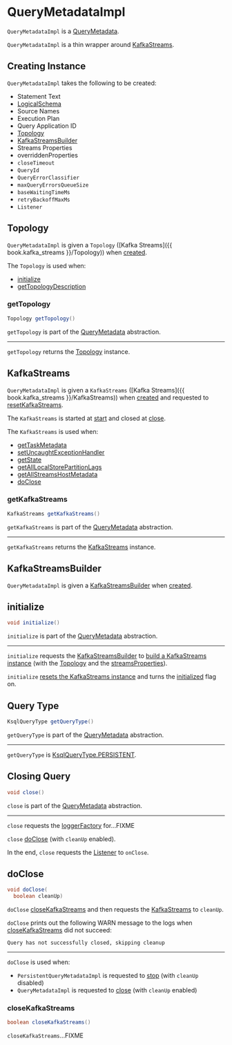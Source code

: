 # QueryMetadataImpl

`QueryMetadataImpl` is a [QueryMetadata](QueryMetadata.md).

`QueryMetadataImpl` is a thin wrapper around [KafkaStreams](#kafkaStreams).

## Creating Instance

`QueryMetadataImpl` takes the following to be created:

* <span id="statementString"> Statement Text
* <span id="logicalSchema"> [LogicalSchema](LogicalSchema.md)
* <span id="sourceNames"> Source Names
* <span id="executionPlan"> Execution Plan
* <span id="queryApplicationId"> Query Application ID
* [Topology](#topology)
* [KafkaStreamsBuilder](#kafkaStreamsBuilder)
* <span id="streamsProperties"> Streams Properties
* <span id="overriddenProperties"> overriddenProperties
* <span id="closeTimeout"> `closeTimeout`
* <span id="queryId"> `QueryId`
* <span id="errorClassifier"> `QueryErrorClassifier`
* <span id="maxQueryErrorsQueueSize"> `maxQueryErrorsQueueSize`
* <span id="baseWaitingTimeMs"> `baseWaitingTimeMs`
* <span id="retryBackoffMaxMs"> `retryBackoffMaxMs`
* <span id="listener"> `Listener`

## <span id="topology"><span id="getTopology"> Topology

`QueryMetadataImpl` is given a `Topology` ([Kafka Streams]({{ book.kafka_streams }}/Topology)) when [created](#creating-instance).

The `Topology` is used when:

* [initialize](#initialize)
* [getTopologyDescription](#getTopologyDescription)

### getTopology

```java
Topology getTopology()
```

`getTopology` is part of the [QueryMetadata](QueryMetadata.md#getTopology) abstraction.

---

`getTopology` returns the [Topology](#topology) instance.

## <span id="kafkaStreams"><span id="getKafkaStreams"> KafkaStreams

`QueryMetadataImpl` is given a `KafkaStreams` ([Kafka Streams]({{ book.kafka_streams }}/KafkaStreams)) when [created](#creating-instance) and requested to [resetKafkaStreams](#resetKafkaStreams).

The `KafkaStreams` is started at [start](#start) and closed at [close](#close).

The `KafkaStreams` is used when:

* [getTaskMetadata](#getTaskMetadata)
* [setUncaughtExceptionHandler](#setUncaughtExceptionHandler)
* [getState](#getState)
* [getAllLocalStorePartitionLags](#getAllLocalStorePartitionLags)
* [getAllStreamsHostMetadata](#getAllStreamsHostMetadata)
* [doClose](#doClose)

### getKafkaStreams

```java
KafkaStreams getKafkaStreams()
```

`getKafkaStreams` is part of the [QueryMetadata](QueryMetadata.md#getKafkaStreams) abstraction.

---

`getKafkaStreams` returns the [KafkaStreams](#kafkaStreams) instance.

## <span id="kafkaStreamsBuilder"> KafkaStreamsBuilder

`QueryMetadataImpl` is given a [KafkaStreamsBuilder](KafkaStreamsBuilder.md) when [created](#creating-instance).

## <span id="initialize"> initialize

```java
void initialize()
```

`initialize` is part of the [QueryMetadata](QueryMetadata.md#initialize) abstraction.

---

`initialize` requests the [KafkaStreamsBuilder](#kafkaStreamsBuilder) to [build a KafkaStreams instance](KafkaStreamsBuilder.md#build) (with the [Topology](#topology) and the [streamsProperties](#streamsProperties)).

`initialize` [resets the KafkaStreams instance](#resetKafkaStreams) and turns the [initialized](#initialized) flag on.

## <span id="getQueryType"> Query Type

```java
KsqlQueryType getQueryType()
```

`getQueryType` is part of the [QueryMetadata](QueryMetadata.md#getQueryType) abstraction.

---

`getQueryType` is [KsqlQueryType.PERSISTENT](KsqlQueryType.md#PERSISTENT).

## <span id="close"> Closing Query

```java
void close()
```

`close` is part of the [QueryMetadata](QueryMetadata.md#close) abstraction.

---

`close` requests the [loggerFactory](#loggerFactory) for...FIXME

`close` [doClose](#doClose) (with `cleanUp` enabled).

In the end, `close` requests the [Listener](#listener) to `onClose`.

## <span id="doClose"> doClose

```java
void doClose(
  boolean cleanUp)
```

`doClose` [closeKafkaStreams](#closeKafkaStreams) and then requests the [KafkaStreams](#kafkaStreams) to `cleanUp`.

`doClose` prints out the following WARN message to the logs when [closeKafkaStreams](#closeKafkaStreams) did not succeed:

```text
Query has not successfully closed, skipping cleanup
```

---

`doClose` is used when:

* `PersistentQueryMetadataImpl` is requested to [stop](PersistentQueryMetadataImpl.md#stop) (with `cleanUp` disabled)
* `QueryMetadataImpl` is requested to [close](#close) (with `cleanUp` enabled)

### <span id="closeKafkaStreams"> closeKafkaStreams

```java
boolean closeKafkaStreams()
```

`closeKafkaStreams`...FIXME

